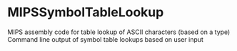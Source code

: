 # MIPSSymbolTableLookup
MIPS assembly code for table lookup of ASCII characters (based on a type)
Command line output of symbol table lookups based on user input
